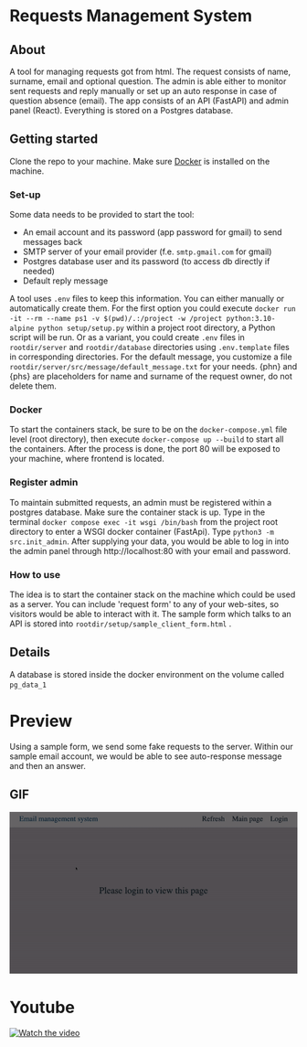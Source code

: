 # Requests Management System

## About

A tool for managing requests got from html. The request consists of name, surname, email 
and optional question. The admin is able either to monitor sent requests and reply manually or set up an auto response 
in case of question absence (email). The app consists of an API (FastAPI) and admin panel (React). Everything is stored on a Postgres database.

## Getting started

Clone the repo to your machine. Make sure [Docker](https://www.docker.com) is installed on the machine.

### Set-up

Some data needs to be provided to start the tool:

- An email account and its password (app password for gmail) to send messages back
- SMTP server of your email provider (f.e. `smtp.gmail.com` for gmail)
- Postgres database user and its password (to access db directly if needed)
- Default reply message

A tool uses `.env` files to keep this information. You can either manually or automatically create them.
For the first option you could
execute `docker run -it --rm --name ps1 -v $(pwd)/.:/project -w /project python:3.10-alpine
python setup/setup.py` within a project root directory, a Python script will be run. Or as a variant, you could create `.env` files in `rootdir/server`
and `rootdir/database` directories using `.env.template` files in corresponding directories.
For the default message, you customize a file `rootdir/server/src/message/default_message.txt` for your needs.
{phn} and {phs} are placeholders for name and surname of the request owner, do not delete them.

### Docker

To start the containers stack, be sure to be on the `docker-compose.yml` file level (root directory), then execute
`docker-compose up --build` to start all the containers. After the process is done, the port 80 will be exposed to your
machine, where frontend is located.

### Register admin

To maintain submitted requests, an admin must be registered within a postgres database.
Make sure the container stack is up. Type in the terminal `docker compose exec -it wsgi /bin/bash` from the project root
directory to enter a WSGI docker container (FastApi). Type `python3 -m src.init_admin`. After supplying your
data, you would be able to log in into the admin panel through http://localhost:80 with your email and password.

### How to use

The idea is to start the container stack on the machine which could be used as a server. You can include 'request 
form' to any of your web-sites, so visitors would be able to interact with it. The sample form which talks to an API is
stored into `rootdir/setup/sample_client_form.html` .

## Details

A database is stored inside the docker environment on the volume called `pg_data_1`

# Preview 

Using a sample form, we send some fake requests to the server. Within our sample email account, we would be able to see 
auto-response message and then an answer.

## GIF
![Alt Text](readme/ezgif-3-98b50a327c.gif)
# Youtube
[![Watch the video](https://img.youtube.com/vi/5wXHUjMBzvM/maxresdefault.jpg)](https://www.youtube.com/watch?v=5wXHUjMBzvM)
